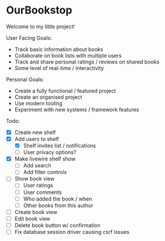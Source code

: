 # OurBookstop

Welcome to my little project!

User Facing Goals:

- Track basic information about books
- Collaborate on book lists with multiple users
- Track and share personal ratings / reviews on shared books
- Some level of real-time / interactivity

Personal Goals:

- Create a fully functional / featured project
- Create an organised project
- Use modern tooling
- Experiment with new systems / framework features  

Todo:

- [x] Create new shelf
- [x] Add users to shelf
  - [x] Shelf invites list / notifications
  - [ ] User privacy options?
- [x] Make livewire shelf show
  - [ ] Add search
  - [ ] Add filter controls
- [ ] Show book view
  - [ ] User ratings
  - [ ] User comments
  - [ ] Who added the book / when
  - [ ] Other books from this author
- [ ] Create book view
- [ ] Edit book view
- [ ] Delete book button w/ confirmation
- [ ] Fix database session driver causing csrf issues
